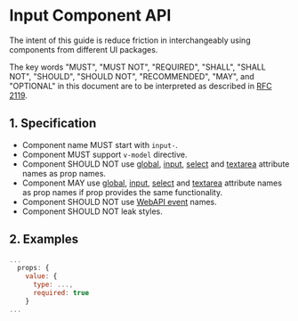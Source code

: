 # Input Component API

The intent of this guide is reduce friction in interchangeably using components from different UI packages.

The key words "MUST", "MUST NOT", "REQUIRED", "SHALL", "SHALL NOT", "SHOULD", "SHOULD NOT", "RECOMMENDED", "MAY", 
and "OPTIONAL" in this document are to be interpreted as described in [RFC 2119](http://www.ietf.org/rfc/rfc2119.txt).

## 1. Specification

- Component name MUST start with `input-`.
- Component MUST support `v-model` directive.
- Component SHOULD NOT use [global](https://developer.mozilla.org/en-US/docs/Web/HTML/Global_attributes), [input](https://developer.mozilla.org/en-US/docs/Web/HTML/Element/input), [select](https://developer.mozilla.org/en-US/docs/Web/HTML/Element/select) and [textarea](https://developer.mozilla.org/en-US/docs/Web/HTML/Element/textarea) attribute names as prop names.
- Component MAY use [global](https://developer.mozilla.org/en-US/docs/Web/HTML/Global_attributes), [input](https://developer.mozilla.org/en-US/docs/Web/HTML/Element/input), [select](https://developer.mozilla.org/en-US/docs/Web/HTML/Element/select) and [textarea](https://developer.mozilla.org/en-US/docs/Web/HTML/Element/textarea) attribute names as prop names if prop provides the same functionality.
- Component SHOULD NOT use [WebAPI event](https://developer.mozilla.org/en-US/docs/Web/API/Event) names.
- Component SHOULD NOT leak styles.

## 2. Examples

``` js
...
  props: {
    value: {
      type: ...,
      required: true
    }
...

```
